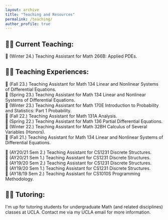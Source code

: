 ```yaml
---
layout: archive
title: "Teaching and Resources"
permalink: /teaching/
author_profile: true
---
```


## 👨‍🏫 **Current Teaching:**

📖 (Winter 24.) Teaching Assistant for Math 266B: Applied PDEs.

## 🧑‍💻 **Teaching Experiences:**

📖 (Fall 23.) Teaching Assistant for Math 134 Linear and Nonlinear Systems of Differential Equations. <br>
📖 (Spring 23.) Teaching Assistant for Math 134 Linear and Nonlinear Systems of Differential Equations. <br>
📖 (Winter 23.) Teaching Assistant for Math 170E Introduction to Probability and Statistics: Part 1 Probability. <br>
📖 (Fall 22.) Teaching Assistant for Math 131A Analysis. <br>
📖 (Spring 22.) Teaching Assistant for Math 136 Partial Differential Equations. <br>
📖 (Winter 22.) Teaching Assistant for Math 32BH Calculus of Several Variables (Honors). <br>
📖 (Fall 21.) Teaching Assistant for Math 134 Linear and Nonlinear Systems of Differential Equations. <br>

📖 (AY20/21 Sem 2.) Teaching Assistant for CS1231 Discrete Structures. <br>
📖 (AY20/21 Sem 1.) Teaching Assistant for CS1231 Discrete Structures. <br>
📖 (AY19/20 Sem 2.) Teaching Assistant for CS1231 Discrete Structures. <br>
📖 (AY19/20 Sem 1.) Teaching Assistant for CS1231 Discrete Structures. <br>
📖 (AY18/19 Sem 2.) Teaching Assistant for CS1010S Programming Methodology. <br>


## 🧑‍🎓 **Tutoring:** 

I'm up for tutoring students for undergraduate Math (and related disciplines) classes at UCLA. Contact me via my UCLA email for more information.
